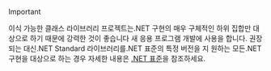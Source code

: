 > [!IMPORTANT]
> 이식 가능한 클래스 라이브러리 프로젝트는.NET 구현의 매우 구체적인 하위 집합만 대상으로 하기 때문에 강력한 것이 좋습니다 새 응용 프로그램 개발에 사용을 합니다. 권장 되는 대신.NET Standard 라이브러리를.NET 표준의 특정 버전을 지 원하는 모든.NET 구현을 대상으로 하는 경우 자세한 내용은 [.NET 표준](~/docs/standard/net-standard.md)을 참조하세요.